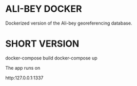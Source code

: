 # ALI-BEY DOCKER
Dockerized version of the Ali-bey georeferencing database.

# SHORT VERSION

docker-compose build
docker-compose up

The app runs on

http:127.0.0.1:1337



